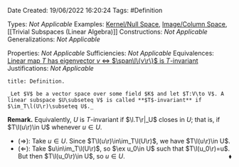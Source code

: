 <div class="topSpace"></div>

Date Created: 19/06/2022 16:20:24
Tags: #Definition

Types: _Not Applicable_
Examples: [Kernel/Null Space](Kernel;%20Null%20Space.md), [Image/Column Space](Image;%20Column%20Space.md), [[Trivial Subspaces (Linear Algebra)]]
Constructions: _Not Applicable_
Generalizations: _Not Applicable_

Properties: _Not Applicable_
Sufficiencies: _Not Applicable_
Equivalences: [Linear map $T$ has eigenvector $v$ $\Leftrightarrow$ $\span\l\{v\r\}$ is $T$-invariant](Eigenvector%20iff%20span%20is%20invariant%20under%20linear%20map.md)
Justifications: _Not Applicable_

``` ad-Definition
title: Definition.

_Let $V$ be a vector space over some field $K$ and let $T:V\to V$. A linear subspace $U\subseteq V$ is called **$T$-invariant** if $\im_T\l(U\r)\subseteq U$._

```

**Remark.** Equivalently, $U$ is $T$-invariant if $\l.T\r|_U$ closes in $U$; that is, if $T\l(u\r)\in U$ whenever $u\in U$.
* ($\Rightarrow$): Take $u\in U$. Since $T\l(u\r)\in\im_T\l(U\r)$, we have $T\l(u\r)\in U$.
* ($\Leftarrow$): Take $u\in\im_T\l(U\r)$, so $\ex u_0\in U$ such that $T\l(u_0\r)=u$. But then $T\l(u_0\r)\in U$, so $u\in U$.<span style="float:right;">$\blacklozenge$</span>
